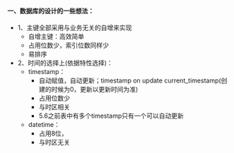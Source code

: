 #### 一、数据库的设计的一些想法：
- 1、主键全部采用与业务无关的自增来实现
    - 自增主键：高效简单
    - 占用位数少，索引位数同样少
    - 易排序
- 2、时间的选择上(依据特性选择)：
     - timestamp：
        - 自动赋值，自动更新；timestamp on update current_timestamp(创建的时候为0，更新以更新时间为准)
        - 占用位数少
        - 与时区相关
        - 5.6之前表中有多个timestamp只有一个可以自动更新
     - datetime：
        - 占用8位，
        - 与时区无关   
